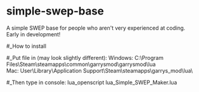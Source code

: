 # simple-swep-base
A simple SWEP base for people who aren't very experienced at coding. Early in development!

#_How to install

#_Put file in (may look slightly different):
Windows: C:\Program Files\Steam\steamapps\common\garrysmod\garrysmod\lua\
Mac: User\Library\Application Support\Steam\steamapps\garrys_mod\lua\

#_Then type in console:
lua_openscript lua_Simple_SWEP_Maker.lua

